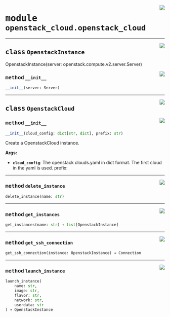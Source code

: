 <!-- markdownlint-disable -->

<a href="../src/openstack_cloud/openstack_cloud.py#L0"><img align="right" style="float:right;" src="https://img.shields.io/badge/-source-cccccc?style=flat-square"></a>

# <kbd>module</kbd> `openstack_cloud.openstack_cloud`






---

<a href="../src/openstack_cloud/openstack_cloud.py#L40"><img align="right" style="float:right;" src="https://img.shields.io/badge/-source-cccccc?style=flat-square"></a>

## <kbd>class</kbd> `OpenstackInstance`
OpenstackInstance(server: openstack.compute.v2.server.Server) 

<a href="../src/openstack_cloud/openstack_cloud.py#L46"><img align="right" style="float:right;" src="https://img.shields.io/badge/-source-cccccc?style=flat-square"></a>

### <kbd>method</kbd> `__init__`

```python
__init__(server: Server)
```









---

<a href="../src/openstack_cloud/openstack_cloud.py#L90"><img align="right" style="float:right;" src="https://img.shields.io/badge/-source-cccccc?style=flat-square"></a>

## <kbd>class</kbd> `OpenstackCloud`




<a href="../src/openstack_cloud/openstack_cloud.py#L92"><img align="right" style="float:right;" src="https://img.shields.io/badge/-source-cccccc?style=flat-square"></a>

### <kbd>method</kbd> `__init__`

```python
__init__(cloud_config: dict[str, dict], prefix: str)
```

Create a OpenstackCloud instance. 



**Args:**
 
 - <b>`cloud_config`</b>:  The openstack clouds.yaml in dict format. The first cloud in the yaml is  used. prefix: 




---

<a href="../src/openstack_cloud/openstack_cloud.py#L127"><img align="right" style="float:right;" src="https://img.shields.io/badge/-source-cccccc?style=flat-square"></a>

### <kbd>method</kbd> `delete_instance`

```python
delete_instance(name: str)
```





---

<a href="../src/openstack_cloud/openstack_cloud.py#L173"><img align="right" style="float:right;" src="https://img.shields.io/badge/-source-cccccc?style=flat-square"></a>

### <kbd>method</kbd> `get_instances`

```python
get_instances(name: str) → list[OpenstackInstance]
```





---

<a href="../src/openstack_cloud/openstack_cloud.py#L136"><img align="right" style="float:right;" src="https://img.shields.io/badge/-source-cccccc?style=flat-square"></a>

### <kbd>method</kbd> `get_ssh_connection`

```python
get_ssh_connection(instance: OpenstackInstance) → Connection
```





---

<a href="../src/openstack_cloud/openstack_cloud.py#L103"><img align="right" style="float:right;" src="https://img.shields.io/badge/-source-cccccc?style=flat-square"></a>

### <kbd>method</kbd> `launch_instance`

```python
launch_instance(
    name: str,
    image: str,
    flavor: str,
    network: str,
    userdata: str
) → OpenstackInstance
```






